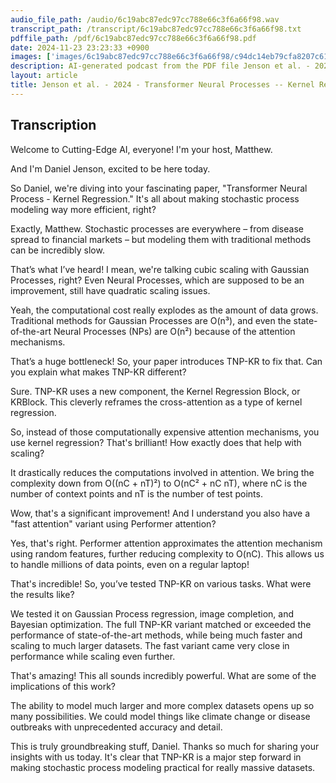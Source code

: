 ```yaml
---
audio_file_path: /audio/6c19abc87edc97cc788e66c3f6a66f98.wav
transcript_path: /transcript/6c19abc87edc97cc788e66c3f6a66f98.txt
pdffile_path: /pdf/6c19abc87edc97cc788e66c3f6a66f98.pdf
date: 2024-11-23 23:23:33 +0900
images: ['images/6c19abc87edc97cc788e66c3f6a66f98/c94dc14eb79cfa8207c619b9c016a988258b62ff169bd9f2e3368eee18b73c2e.jpg', 'images/6c19abc87edc97cc788e66c3f6a66f98/878540a8577af6350a1353384d6ceaffa87acb3c86c886b89952b582e7063f2f.jpg', 'images/6c19abc87edc97cc788e66c3f6a66f98/a87ef5a15bcffa43009363efa5e724e9e814f32bb29fe0c7ea18f9af5056a197.jpg', 'images/6c19abc87edc97cc788e66c3f6a66f98/36758198b9246495ca583f1ded782455ded4e3b78ee81f17924d9c4eb79ce7ee.jpg', 'images/6c19abc87edc97cc788e66c3f6a66f98/15b54ddecf6c8485205a137711967110672ca657223cb63a4f30ea47674fde23.jpg', 'images/6c19abc87edc97cc788e66c3f6a66f98/37920fe92f7d1d0ce19ac32f467a1c3d8deb8d97290f8a24e0189dee99209728.jpg', 'images/6c19abc87edc97cc788e66c3f6a66f98/babf1266e9add05baf569fa4dbfcb9a38474eb52904fb66715b7c15ad692e735.jpg', 'images/6c19abc87edc97cc788e66c3f6a66f98/2ed3d79888f3a702dbbe2cc24d209aca9e648d6ebe4ea60b1ed6a05183818696.jpg', 'images/6c19abc87edc97cc788e66c3f6a66f98/4ac3da2d95c0b3a78341d964c2bc9b2da59b94105a44ed0d369249bd77f5931b.jpg', 'images/6c19abc87edc97cc788e66c3f6a66f98/a7888c8aa1e58f21c1f0a04f6e98fa7e123ea320edf90da36f91c3829685534f.jpg', 'images/6c19abc87edc97cc788e66c3f6a66f98/0d07b138450b034555341a620e2f4494b6dfc9c2e9d47606601141cff338a48e.jpg', 'images/6c19abc87edc97cc788e66c3f6a66f98/8f18b1a419b04d715179eb3e2bb5bee60d55fd66dfa63061b3717367f900f8d4.jpg', 'images/6c19abc87edc97cc788e66c3f6a66f98/66bde8544b8f241593e5de0fdd64337904777ca3f59a252fc788ff6cbd3faf2a.jpg', 'images/6c19abc87edc97cc788e66c3f6a66f98/ae9e89050ad61da54fb3d0f92b8c06e832e8f0d959557431fca0f59c5d1dae5b.jpg', 'images/6c19abc87edc97cc788e66c3f6a66f98/195cfb64bf23c36b4d5b2e9326079f3e8f425eaea5a8dc5520ef7919cb06073b.jpg', 'images/6c19abc87edc97cc788e66c3f6a66f98/df5c42c223ac4bbf519ddd883c167d129310989f8d9099bc2a27c6473c87b358.jpg', 'images/6c19abc87edc97cc788e66c3f6a66f98/1d5d362b30f2184f0730def961cefa2d5997943f23c3bda949fca101135268b2.jpg', 'images/6c19abc87edc97cc788e66c3f6a66f98/1e19616ec2d70160358347dbe46770d282ba39f9a673aa2f492e849e7c4fc4a6.jpg', 'images/6c19abc87edc97cc788e66c3f6a66f98/b19688ff5533d284fe8eeb994b0277607637ab1f320ecb0dbda3f326c2da8a5c.jpg']
description: AI-generated podcast from the PDF file Jenson et al. - 2024 - Transformer Neural Processes -- Kernel Regression_EN / 6c19abc87edc97cc788e66c3f6a66f98
layout: article
title: Jenson et al. - 2024 - Transformer Neural Processes -- Kernel Regression_EN
---
```


## Transcription
Welcome to Cutting-Edge AI, everyone! I'm your host, Matthew.

And I'm Daniel Jenson, excited to be here today.

So Daniel, we're diving into your fascinating paper, "Transformer Neural Process - Kernel Regression."  It's all about making stochastic process modeling way more efficient, right?

Exactly, Matthew. Stochastic processes are everywhere – from disease spread to financial markets – but modeling them with traditional methods can be incredibly slow.

That’s what I’ve heard!  I mean, we're talking cubic scaling with Gaussian Processes, right?  Even Neural Processes, which are supposed to be an improvement, still have quadratic scaling issues.

Yeah, the computational cost really explodes as the amount of data grows.  Traditional methods for Gaussian Processes are O(n³), and even the state-of-the-art Neural Processes (NPs) are O(n²) because of the attention mechanisms.

That’s a huge bottleneck!  So, your paper introduces TNP-KR to fix that.  Can you explain what makes TNP-KR different?

Sure.  TNP-KR uses a new component, the Kernel Regression Block, or KRBlock.  This cleverly reframes the cross-attention as a type of kernel regression.

So, instead of those computationally expensive attention mechanisms, you use kernel regression?  That's brilliant!  How exactly does that help with scaling?

It drastically reduces the computations involved in attention.  We bring the complexity down from O((nC + nT)²) to O(nC² + nC nT), where nC is the number of context points and nT is the number of test points.

Wow, that's a significant improvement!  And I understand you also have a "fast attention" variant using Performer attention?

Yes, that's right.  Performer attention approximates the attention mechanism using random features, further reducing complexity to O(nC).  This allows us to handle millions of data points, even on a regular laptop!

That's incredible! So, you’ve tested TNP-KR on various tasks. What were the results like?

We tested it on Gaussian Process regression, image completion, and Bayesian optimization.  The full TNP-KR variant matched or exceeded the performance of state-of-the-art methods, while being much faster and scaling to much larger datasets.  The fast variant came very close in performance while scaling even further.

That's amazing!  This all sounds incredibly powerful. What are some of the implications of this work?

The ability to model much larger and more complex datasets opens up so many possibilities.  We could model things like climate change or disease outbreaks with unprecedented accuracy and detail.

This is truly groundbreaking stuff, Daniel.  Thanks so much for sharing your insights with us today.  It's clear that TNP-KR is a major step forward in making stochastic process modeling practical for really massive datasets.





